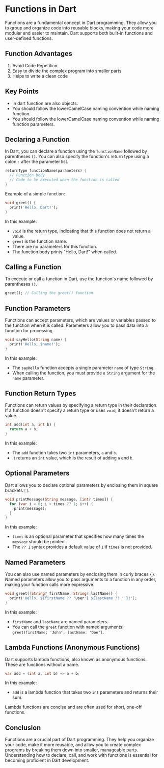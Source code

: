 # Functions in Dart

Functions are a fundamental concept in Dart programming. They allow you to group and organize code into reusable blocks, making your code more modular and easier to maintain. Dart supports both built-in functions and user-defined functions.

## Function Advantages

1. Avoid Code Repetition
2. Easy to divide the complex program into smaller parts
3. Helps to write a clean code

## Key Points

- In dart function are also objects.
- You should follow the lowerCamelCase naming convention while naming function.
- You should follow the lowerCamelCase naming convention while naming function parameters.

## Declaring a Function

In Dart, you can declare a function using the `functionName` followed by parentheses `()`. You can also specify the function's return type using a colon `:` after the parameter list.

```dart
returnType functionName(parameters) {
  // Function body
  // Code to be executed when the function is called
}
```

Example of a simple function:

```dart
void greet() {
  print('Hello, Dart!');
}
```

In this example:

- `void` is the return type, indicating that this function does not return a value.
- `greet` is the function name.
- There are no parameters for this function.
- The function body prints "Hello, Dart!" when called.

## Calling a Function

To execute or call a function in Dart, use the function's name followed by parentheses `()`.

```dart
greet(); // Calling the greet() function
```

## Function Parameters

Functions can accept parameters, which are values or variables passed to the function when it is called. Parameters allow you to pass data into a function for processing.

```dart
void sayHello(String name) {
  print('Hello, $name!');
}
```

In this example:

- The `sayHello` function accepts a single parameter `name` of type `String`.
- When calling the function, you must provide a `String` argument for the `name` parameter.

## Function Return Types

Functions can return values by specifying a return type in their declaration. If a function doesn't specify a return type or uses `void`, it doesn't return a value.

```dart
int add(int a, int b) {
  return a + b;
}
```

In this example:

- The `add` function takes two `int` parameters, `a` and `b`.
- It returns an `int` value, which is the result of adding `a` and `b`.

## Optional Parameters

Dart allows you to declare optional parameters by enclosing them in square brackets `[]`.

```dart
void printMessage(String message, [int? times]) {
  for (var i = 0; i < times ?? 1; i++) {
    print(message);
  }
}
```

In this example:

- `times` is an optional parameter that specifies how many times the `message` should be printed.
- The `?? 1` syntax provides a default value of `1` if `times` is not provided.

## Named Parameters

You can also use named parameters by enclosing them in curly braces `{}`. Named parameters allow you to pass arguments to a function in any order, making your function calls more expressive.

```dart
void greet({String? firstName, String? lastName}) {
  print('Hello, ${firstName ?? 'User'} ${lastName ?? ''}!');
}
```

In this example:

- `firstName` and `lastName` are named parameters.
- You can call the `greet` function with named arguments: `greet(firstName: 'John', lastName: 'Doe')`.

## Lambda Functions (Anonymous Functions)

Dart supports lambda functions, also known as anonymous functions. These are functions without a name.

```dart
var add = (int a, int b) => a + b;
```

In this example:

- `add` is a lambda function that takes two `int` parameters and returns their sum.

Lambda functions are concise and are often used for short, one-off functions.

## Conclusion

Functions are a crucial part of Dart programming. They help you organize your code, make it more reusable, and allow you to create complex programs by breaking them down into smaller, manageable parts. Understanding how to declare, call, and work with functions is essential for becoming proficient in Dart development.
